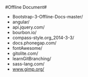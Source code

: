 #Offline Document#

* Bootstrap-3-Offline-Docs-master/
* angular/
* api.jquery.com/
* bourbon.io/
* compass-style.org_2014-3-3/
* docs.phonegap.com/
* fontAwesome/
* gitolite.com/
* learnGitBranching/
* sass-lang.com/
* www.gimp.org/
